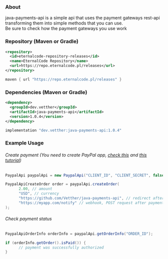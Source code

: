 ### About
java-payments-api is a simple api that uses the payment gateways rest-api transforming them into simple methods that you can use.<br>
Be sure to check how the payment gateways you use work

### Repository (Maven or Gradle)
```xml
<repository>
  <id>eternalcode-repository-releases</id>
  <name>EternalCode Repository</name>
  <url>https://repo.eternalcode.pl/releases</url>
</repository>
```
```groovy
maven { url "https://repo.eternalcode.pl/releases" }
```

### Dependencies (Maven or Gradle)
```xml
<dependency>
  <groupId>dev.vetther</groupId>
  <artifactId>java-payments-api</artifactId>
  <version>1.0.4</version>
</dependency>
```
```groovy
implementation "dev.vetther:java-payments-api:1.0.4"
```

### Example Usage
###### Create payment (You need to create PayPal app, <a href="https://developer.paypal.com/developer/applications/">check this</a> and <a href="https://www.youtube.com/watch?v=OZeuvESoqIU">this tutorial</a>)
```java
PaypalApi paypalApi = new PaypalApi("CLIENT_ID", "CLIENT_SECRET", false);

PaypalApiCreateOrder order = paypalApi.createOrder(
      2.00, // amount
      "USD", // currency
      "https://github.com/Vetther/java-payments-api", // redirect after payment
      "https://myapp.com/notify" // webhook, POST request after payment
);
```

###### Check payment status
```java
PaypalApiOrderInfo orderInfo = paypalApi.getOrderInfo("ORDER_ID");

if (orderInfo.getOrder().isPaid()) {
      // payment was successfully authorized
}
```
